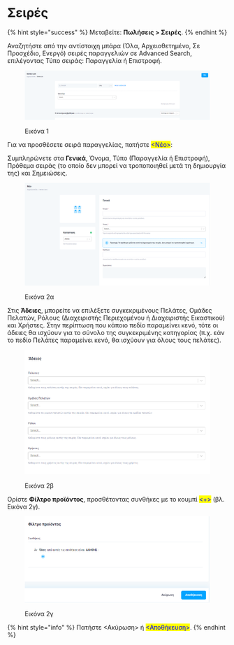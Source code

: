 # Σειρές

{% hint style="success" %}
Μεταβείτε: **Πωλήσεις > Σειρές**.
{% endhint %}

Αναζητήστε από την αντίστοιχη μπάρα (Όλα, Αρχειοθετημένο, Σε Προσχέδιο, Ενεργό) σειρές παραγγελιών σε Advanced Search, επιλέγοντας Τύπο σειράς: Παραγγελία ή Επιστροφή.

<figure><img src="../.gitbook/assets/ScreenHunter 959.png" alt=""><figcaption><p>Εικόνα 1</p></figcaption></figure>

Για να προσθέσετε σειρά παραγγελίας, πατήστε <mark style="color:blue;"><Νέο></mark>:&#x20;

Συμπληρώνετε στα **Γενικά**, Όνομα, Τύπο (Παραγγελία ή Επιστροφή), Πρόθεμα σειράς (το οποίο δεν μπορεί να τροποποιηθεί μετά τη δημιουργία της) και Σημειώσεις.&#x20;

<figure><img src="../.gitbook/assets/ScreenHunter 960.png" alt="" width="563"><figcaption><p>Εικόνα 2α</p></figcaption></figure>

Στις **Άδειες**, μπορείτε να επιλέξετε συγκεκριμένους Πελάτες, Ομάδες Πελατών, Ρόλους (Διαχειριστής Περιεχομένου ή Διαχειριστής Εικαστικού) και Χρήστες. Στην περίπτωση που κάποιο πεδίο παραμείνει κενό, τότε οι άδειες θα ισχύουν για το σύνολο της συγκεκριμένης κατηγορίας (π.χ. εάν το πεδίο Πελάτες παραμείνει κενό, θα ισχύουν για όλους τους πελάτες).&#x20;

<figure><img src="../.gitbook/assets/ScreenHunter 961.png" alt="" width="563"><figcaption><p>Εικόνα 2β</p></figcaption></figure>

Ορίστε **Φίλτρο προϊόντος**, προσθέτοντας συνθήκες με το κουμπί <mark style="color:blue;"><+></mark> (βλ. Εικόνα 2γ).&#x20;

<figure><img src="../.gitbook/assets/ScreenHunter 962.png" alt="" width="563"><figcaption><p>Εικόνα 2γ</p></figcaption></figure>



{% hint style="info" %}
Πατήστε <Ακύρωση> ή <mark style="color:blue;"><Αποθήκευση></mark>.
{% endhint %}
